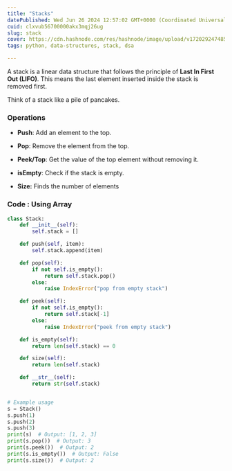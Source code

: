 ```yaml
---
title: "Stacks"
datePublished: Wed Jun 26 2024 12:57:02 GMT+0000 (Coordinated Universal Time)
cuid: clxvub56700000akx3mqj26ug
slug: stack
cover: https://cdn.hashnode.com/res/hashnode/image/upload/v1720292474853/718c4293-3a2d-46c8-a39e-6118954f90f4.jpeg
tags: python, data-structures, stack, dsa

---
```


A stack is a linear data structure that follows the principle of **Last In First Out (LIFO)**. This means the last element inserted inside the stack is removed first.

Think of a stack like a pile of pancakes.

### Operations

* **Push**: Add an element to the top.
    
* **Pop**: Remove the element from the top.
    
* **Peek/Top**: Get the value of the top element without removing it.
    
* **isEmpty**: Check if the stack is empty.
    
* **Size:** Finds the number of elements
    

### Code : Using Array

```python
class Stack:
    def __init__(self):
        self.stack = []

    def push(self, item):
        self.stack.append(item)

    def pop(self):
        if not self.is_empty():
            return self.stack.pop()
        else:
            raise IndexError("pop from empty stack")

    def peek(self):
        if not self.is_empty():
            return self.stack[-1]
        else:
            raise IndexError("peek from empty stack")

    def is_empty(self):
        return len(self.stack) == 0

    def size(self):
        return len(self.stack)

    def __str__(self):
        return str(self.stack)


# Example usage
s = Stack()
s.push(1)
s.push(2)
s.push(3)
print(s)  # Output: [1, 2, 3]
print(s.pop())  # Output: 3
print(s.peek())  # Output: 2
print(s.is_empty())  # Output: False
print(s.size())  # Output: 2
```